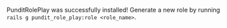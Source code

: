 PunditRolePlay was successfully installed! Generate a new role by running `rails g pundit_role_play:role <role_name>`.
